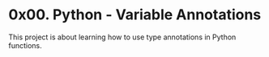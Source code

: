 # 0x00. Python - Variable Annotations

This project is about learning how to use type annotations in Python functions.
